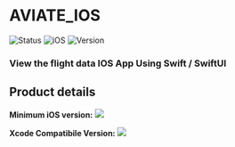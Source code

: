 # AVIATE_IOS

  

![Status](https://img.shields.io/badge/Status-ongoing-yellow.svg)
![iOS](https://img.shields.io/badge/IOS-17.0-blue.svg)
![Version](https://img.shields.io/badge/Version-1.0-green.svg)

  
### View the flight data IOS App Using Swift / SwiftUI

## Product details

**Minimum iOS version:**  ![](https://img.shields.io/badge/-17.0-blue)

**Xcode Compatibile Version:**  ![](https://img.shields.io/badge/-15.0-green)
